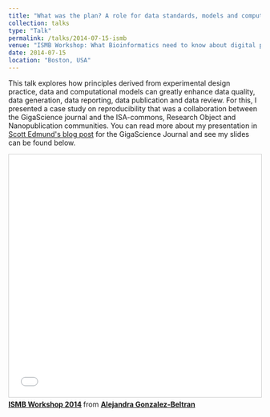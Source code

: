 ```yaml
---
title: "What was the plan? A role for data standards, models and computational workflows in scholarly data publishing"
collection: talks
type: "Talk"
permalink: /talks/2014-07-15-ismb
venue: "ISMB Workshop: What Bioinformatics need to know about digital publishing beyond the PDF"
date: 2014-07-15
location: "Boston, USA"
---
```


This talk explores how principles derived from experimental design practice, data and computational models can greatly enhance data quality, data generation, data reporting, data publication and data review. For this, I presented a case study on reproducibility that was a collaboration between the GigaScience journal and the ISA-commons, Research Object and Nanopublication communities.
You can read more about my presentation in <a href="http://gigasciencejournal.com/blog/continuing-the-push-beyond-static-documents-ismb-and-more-on-our-second-what-bioinformaticians-need-to-know-about-digital-publishing-beyond-the-pdf2-workshop/">Scott Edmund's blog post</a> for the GigaScience Journal and see my slides can be found below.

<iframe src="//www.slideshare.net/slideshow/embed_code/key/49pEWrFOa8GBKM" width="595" height="485" frameborder="0" marginwidth="0" marginheight="0" scrolling="no" style="border:1px solid #CCC; border-width:1px; margin-bottom:5px; max-width: 100%;" allowfullscreen> </iframe> <div style="margin-bottom:5px"> <strong> <a href="//www.slideshare.net/agbeltran/ismb-workshop-2014" title="ISMB Workshop 2014" target="_blank">ISMB Workshop 2014</a> </strong> from <strong><a href="https://www.slideshare.net/agbeltran" target="_blank">Alejandra Gonzalez-Beltran</a></strong> </div>